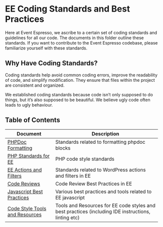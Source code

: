 # EE Coding Standards and Best Practices

Here at Event Espresso, we ascribe to a certain set of coding standards and guidelines for all our code.  The documents in this folder outline these standards.  If you want to contribute to the Event Espresso codebase, please familiarize yourself with these standards.

## Why Have Coding Standards?

Coding standards help avoid common coding errors, improve the readability of code, and simplify modification. They ensure that files within the project are consistent and organized.

We established coding standards because code isn’t only supposed to do things, but it’s also supposed to be beautiful.  We believe ugly code often leads to ugly behaviour.

## Table of Contents

| Document | Description |
| ------- | -------------|
| [PHPDoc Formatting](php-doc-formatting.md) | Standards related to formatting phpdoc blocks
| [PHP Standards for EE](php-standards.md) | PHP code style standards
| [EE Actions and Filters](ee-actions-and-filters.md) | Standards related to WordPress actions and filters in EE 
| [Code Reviews](https://github.com/eventespresso/event-espresso-core/blob/master/docs/A--Best-Practices/development/code-review-and-testing.md) | Code Review Best Practices in EE
| [Javascript Best Practices](../AA--Javascript-in-EE) | Various best practices and tools related to EE javascript
| [Code Style Tools and Resources](code-style-tools-resources.md) | Tools and Resources for EE code styles and best practices (including IDE instructions, linting etc)


